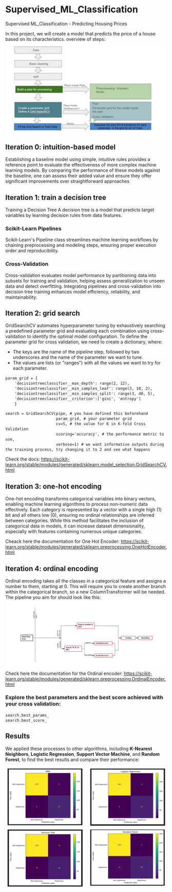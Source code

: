 # Supervised_ML_Classification
Supervised ML_Classification - Predicting Housing Prices


In this project, we will create a model that predicts the price of a house based on its characteristics.
 overview of steps:
 ![Steps Project](images/Steps.jpeg)


 
 
## Iteration 0: intuition-based model
Establishing a baseline model using simple, intuitive rules provides a reference point to evaluate the effectiveness of more complex machine learning models. By comparing the performance of these models against the baseline, one can assess their added value and ensure they offer significant improvements over straightforward approaches

## Iteration 1: train a decision tree
Training a Decision Tree
A decision tree is a model that predicts target variables by learning decision rules from data features.
### Scikit-Learn Pipelines
Scikit-Learn's Pipeline class streamlines machine learning workflows by chaining preprocessing and modeling steps, ensuring proper execution order and reproducibility.
### Cross-Validation
Cross-validation evaluates model performance by partitioning data into subsets for training and validation, helping assess generalization to unseen data and detect overfitting.
Integrating pipelines and cross-validation into decision tree training enhances model efficiency, reliability, and maintainability.


## Iteration 2: grid search
GridSearchCV automates hyperparameter tuning by exhaustively searching a predefined parameter grid and evaluating each combination using cross-validation to identify the optimal model configuration.
To define the parameter grid for cross validation, we need to create a dictionary, where:

- The keys are the name of the pipeline step, followed by two underscores and the name of the parameter we want to tune.
- The values are lists (or "ranges") with all the values we want to try for each parameter.

```
param_grid = {
    'decisiontreeclassifier__max_depth': range(2, 12),
    'decisiontreeclassifier__min_samples_leaf': range(3, 10, 2),
    'decisiontreeclassifier__min_samples_split': range(3, 40, 5),
    'decisiontreeclassifier__criterion':['gini', 'entropy']
    }
```
```
search = GridSearchCV(pipe, # you have defined this beforehand
                      param_grid, # your parameter grid
                      cv=5, # the value for K in K-fold Cross Validation
                      scoring='accuracy', # the performance metric to use,
                      verbose=1) # we want informative outputs during the training process, try changing it to 2 and see what happens
```
Check the docs: https://scikit-learn.org/stable/modules/generated/sklearn.model_selection.GridSearchCV.html


## Iteration 3: one-hot encoding
One-hot encoding transforms categorical variables into binary vectors, enabling machine learning algorithms to process non-numeric data effectively. Each category is represented by a vector with a single high (1) bit and all others low (0), ensuring no ordinal relationships are inferred between categories. While this method facilitates the inclusion of categorical data in models, it can increase dataset dimensionality, especially with features containing numerous unique categories. 

Cheack here the documentation for One Hot Encoder: https://scikit-learn.org/stable/modules/generated/sklearn.preprocessing.OneHotEncoder.html


## Iteration 4: ordinal encoding
Ordinal encoding takes all the classes in a categorical feature and assigns a number to them, starting at 0.
This will require you to create another branch within the categorical branch, so a new ColumnTransformer will be needed. The pipeline you aim for should look like this: 
![Steps Project](images/Ordinal_cat.png)
Check here the documentation for the Ordinal encoder: https://scikit-learn.org/stable/modules/generated/sklearn.preprocessing.OrdinalEncoder.html


### Explore the best parameters and the best score achieved with your cross validation:

```
search.best_params_
search.best_score_
```
## Results
We applied these processes to other algorithms, including **K-Nearest Neighbors**, **Logistic Regression**, **Support Vector Machine**, and **Random Forest**, to find the best results and compare their performance: 

![Compare](images/Compare_Models.jpg)

